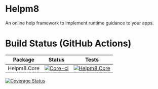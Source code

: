 # Helpm8
An online help framework to implement runtime guidance to your apps.

# Build Status (GitHub Actions)
|Package|Status|Tests
|-----|------|-----|
|Helpm8.Core|[![Core-ci](https://github.com/Wiesenwischer/Helpm8/actions/workflows/core-ci.yml/badge.svg?branch=main)](https://github.com/Wiesenwischer/Helpm8/actions/workflows/core-ci.yml)|[![Helpm8.Core](https://raw.githubusercontent.com/gist/Wiesenwischer/5e4e1ce3ca71318b1727639b8b85ddf4/raw/cab49b00f163e1c504484896b0d25cebc85c0ea7/Helpm8.Core_tests.md_badge.svg)](https://raw.githubusercontent.com/gist/Wiesenwischer/5e4e1ce3ca71318b1727639b8b85ddf4/raw/cab49b00f163e1c504484896b0d25cebc85c0ea7/Helpm8.Core_tests.md_badge.svg)|

[![Coverage Status](https://coveralls.io/repos/github/Wiesenwischer/Helpm8/badge.svg?branch=main)](https://coveralls.io/github/Wiesenwischer/Helpm8?branch=main)
